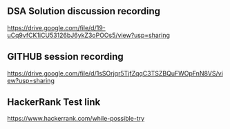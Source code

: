 ## DSA Solution discussion recording

https://drive.google.com/file/d/19-uCq9vfCK1iCU53126bJ6ykZ3oPOOs5/view?usp=sharing

## GITHUB session recording

https://drive.google.com/file/d/1sSOrjqr5TjfZqqC3TSZBQuFWOpFnN8VS/view?usp=sharing

## HackerRank Test link

https://www.hackerrank.com/while-possible-try
